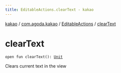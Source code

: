 ```yaml
---
title: EditableActions.clearText - kakao
---
```


[kakao](../../index.html) / [com.agoda.kakao](../index.html) / [EditableActions](index.html) / [clearText](.)

# clearText

`open fun clearText(): `[`Unit`](https://kotlinlang.org/api/latest/jvm/stdlib/kotlin/-unit/index.html)

Clears current text in the view

